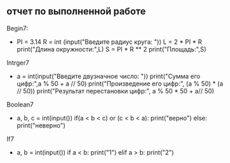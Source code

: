 ## отчет по выполненной работе ##
Begin7:
* PI = 3.14
R = int (input("Введите радиус круга: "))
L = 2 * PI * R
print("Длина окружности:",L)
S = PI * R ** 2
print("Площадь:",S)



Intrger7
* a = int(input("Введите двузначное число: "))
print("Сумма его цифр:",a % 50 + a // 50)
print("Произведение его цифр:", (a % 50) * (a // 50))
print("Результат перестановки цифр:", a % 50 * 50 + a// 50)


Boolean7
* a, b, c = int(input())
if(a < b < c) or (c < b < a):
    print("верно")
else:
    print("неверно")
    
    
If7
* a, b = int(input())
if a < b:
    print("1")
elif a > b:
    print("2")
